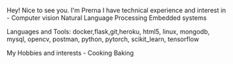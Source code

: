  Hey! Nice to see you.
I'm Prerna
I have technical experience and interest in -
Computer vision
Natural Language Processing
Embedded systems

Languages and Tools:
docker,flask,git,heroku, html5, linux, mongodb, mysql, opencv, postman, python, pytorch, scikit_learn, tensorflow

My Hobbies and interests -
Cooking
Baking
